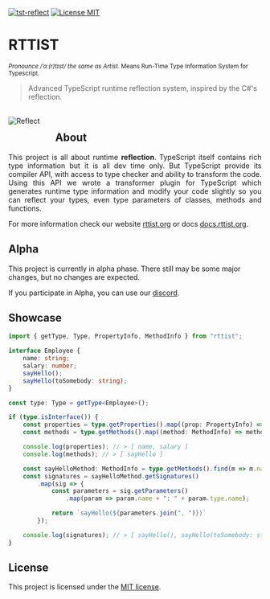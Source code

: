 [![tst-reflect](https://img.shields.io/npm/v/rttist.svg?color=brightgreen&style=flat-square&logo=npm&label=rttist)](https://www.npmjs.com/package/rttist)
[![License MIT](https://img.shields.io/badge/License-MIT-brightgreen?style=flat-square)](https://opensource.org/licenses/MIT)

<!-- ![Code coverage](docs/_images/coverage-badge.svg) -->

# RTTIST
<sup><i>Pronounce /ˈɑː(r)tɪst/ the same as Artist.</i> Means Run-Time Type Information System for Typescript.</sup>

> Advanced TypeScript runtime reflection system, inspired by the C#'s reflection.

<br>

<img src="/_images/logo-mark.png" alt="Reflect" align="left" style="padding: 0 2em 2em 0">


## About
<p style="text-align: justify">
This project is all about runtime <strong>reflection</strong>. 
TypeScript itself contains rich type information but it is all dev time only. 
But TypeScript provide its compiler API, with access to type checker and ability to transform the code. 
Using this API we wrote a transformer plugin for TypeScript which generates runtime type information 
and modify your code slightly so you can reflect your types, even type parameters of classes, methods and functions.
</p>

<p style="clear: both;"></p>

For more information check our website [rttist.org](https://rttist.org) or docs [docs.rttist.org](https://docs.rttist.org).


## Alpha
This project is currently in alpha phase.
There still may be some major changes, but no changes are expected.

If you participate in Alpha, you can use our [discord](https://discord.gg/74qn6KPAUP).


## Showcase
[//]: # (TODO: List of StackBlitz examples)

```typescript
import { getType, Type, PropertyInfo, MethodInfo } from "rttist";

interface Employee {
    name: string;
    salary: number;
    sayHello();
    sayHello(toSomebody: string);
}

const type: Type = getType<Employee>();

if (type.isInterface()) {
    const properties = type.getProperties().map((prop: PropertyInfo) => prop.name);
    const methods = type.getMethods().map((method: MethodInfo) => method.name);

    console.log(properties); // > [ name, salary ]
    console.log(methods); // > [ sayHello ]

    const sayHelloMethod: MethodInfo = type.getMethods().find(m => m.name === "sayHello");
    const signatures = sayHelloMethod.getSignatures()
        .map(sig => {
            const parameters = sig.getParameters()
                .map(param => param.name + ": " + param.type.name);

            return `sayHello(${parameters.join(", ")})`
        });

    console.log(signatures); // > [ sayHello(), sayHello(toSomebody: string) ]
}
```

## License
This project is licensed under the [MIT license](./LICENSE).
